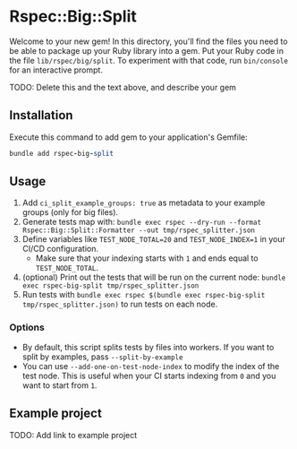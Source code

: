# Rspec::Big::Split

Welcome to your new gem! In this directory, you'll find the files you need to be able to package up your Ruby library into a gem. Put your Ruby code in the file `lib/rspec/big/split`. To experiment with that code, run `bin/console` for an interactive prompt.

TODO: Delete this and the text above, and describe your gem

## Installation

Execute this command to add gem to your application's Gemfile:

```ruby
bundle add rspec-big-split
```

## Usage

1. Add `ci_split_example_groups: true` as metadata to your example groups (only for big files).
2. Generate tests map with: `bundle exec rspec --dry-run --format Rspec::Big::Split::Formatter --out tmp/rspec_splitter.json`
3. Define variables like `TEST_NODE_TOTAL=20` and `TEST_NODE_INDEX=1` in your CI/CD configuration.
   * Make sure that your indexing starts with `1` and ends equal to `TEST_NODE_TOTAL`.
4. (optional) Print out the tests that will be run on the current node: `bundle exec rspec-big-split tmp/rspec_splitter.json`
5. Run tests with `bundle exec rspec $(bundle exec rspec-big-split tmp/rspec_splitter.json)` to run tests on each node.

### Options

 * By default, this script splits tests by files into workers. If you want to split by examples, pass `--split-by-example`
 * You can use `--add-one-on-test-node-index` to modify the index of the test node. This is useful when your CI starts indexing from `0` and you want to start from `1`.


## Example project

TODO: Add link to example project
